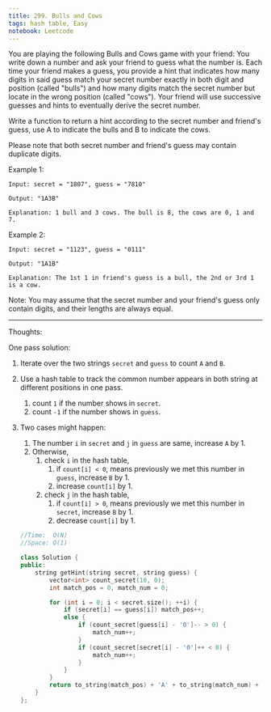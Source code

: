 ```yaml
---
title: 299. Bulls and Cows
tags: hash table, Easy
notebook: Leetcode
---
```


You are playing the following Bulls and Cows game with your friend: You write down a number and ask your friend to guess what the number is. Each time your friend makes a guess, you provide a hint that indicates how many digits in said guess match your secret number exactly in both digit and position (called "bulls") and how many digits match the secret number but locate in the wrong position (called "cows"). Your friend will use successive guesses and hints to eventually derive the secret number.

Write a function to return a hint according to the secret number and friend's guess, use A to indicate the bulls and B to indicate the cows. 

Please note that both secret number and friend's guess may contain duplicate digits.

Example 1:
```
Input: secret = "1807", guess = "7810"

Output: "1A3B"

Explanation: 1 bull and 3 cows. The bull is 8, the cows are 0, 1 and 7.

```
Example 2:
```
Input: secret = "1123", guess = "0111"

Output: "1A1B"

Explanation: The 1st 1 in friend's guess is a bull, the 2nd or 3rd 1 is a cow.
```

Note: You may assume that the secret number and your friend's guess only contain digits, and their lengths are always equal.

----------
Thoughts:

One pass solution:

1. Iterate over the two strings `secret` and `guess` to count `A` and `B`.
2. Use a hash table to track the common number appears in both string at different positions in one pass.
   1. count `1` if the number shows in `secret`.
   2. count `-1` if the number shows in `guess`.
3. Two cases might happen:
   1. The number `i` in `secret` and `j` in `guess` are same, increase `A` by 1.
   2. Otherwise, 
      1. check `i` in the hash table, 
         1. if `count[i] < 0`, means previously we met this number in `guess`, increase `B` by 1.
         2. increase `count[i]` by 1.
      2. check `j` in the hash table, 
         1. if `count[i] > 0`, means previously we met this number in `secret`, increase `B` by 1.
         2. decrease `count[i]` by 1.

    ```c++
    //Time:  O(N)
    //Space: O(1)

    class Solution {
    public:
        string getHint(string secret, string guess) {
            vector<int> count_secret(10, 0);
            int match_pos = 0, match_num = 0;

            for (int i = 0; i < secret.size(); ++i) {
                if (secret[i] == guess[i]) match_pos++;
                else {
                    if (count_secret[guess[i] - '0']-- > 0) {
                        match_num++;
                    }
                    if (count_secret[secret[i] - '0']++ < 0) {
                        match_num++;
                    }
                }
            }
            return to_string(match_pos) + 'A' + to_string(match_num) + 'B';
        }
    };
    ```
